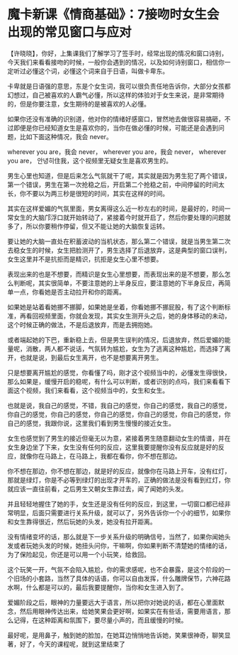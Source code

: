 # 魔卡新课《情商基础》：7接吻时女生会出现的常见窗口与应对

【许晓晓】，你好，上集课我们了解学习了签手时，经常出现的情况和窗口诗别，今天我们来看看接吻的时候，一般你会遇到的情况，以及如何诗别窗口，相信你一定听过必懂这个词，必懂这个词来自于日语，叫做卡卑东。

卡卑就是日语强的意思，东是个女生词，我可以很负责任地告诉你，大部分女孩都幻想过，自己被喜欢的人霸气必懂，所以这样的体验对于女生来说，是非常期待的，但是你要注意，女生期待的是被喜欢的人必懂。

如果你还没有准确的识别道，他对你的情绪好感窗口，冒然地去做很容易搞砸，不过即便是你已经知道女生是喜欢你的，当你在做必懂的时候，可能还是会遇到问题，比如下面这种情况，我会 never。

 wherever you are，我会 never， wherever you are，我会 never， wherever you are， 안녕히住我，这个视频里无疑女生是喜欢男生的。

男生心里也知道，但是后来怎么气氛就干了呢，其实就是因为男生犯了两个错误，第一个错误，男生在第一次抢稳之后，开启第二个抢稳之前，中间停留的时间太长，你不要以为两三秒是很短的时间，其实在这样的时间。

其实在这样爱媚的气氛里面，男女离得这么近一秒左右的时间，是最好的，时间一常女生的大脑邝浮口就开始转动了，紧接着今时就开启了，然后你要处理的问题就多了，所以你要稍作停留，但又不能让她的大脑恢复运转。

要让她的大脑一直处在积蓄波动的当机状态，那么第二个错误，就是当男生第二次去稳女生的时候，女生把脸测开了，男生选择了后退放弃，这是典型的窗口误判，女生这里并不是抗拒而是精识，抗拒是女生心里不想要。

表现出来的也是不想要，而精识是女生心里想要，而表现出来的是不想要，那么怎么判断呢，其实很简单，不要注意她的上半身反应，要注意她的下半身反应，再简单一点，你看她是否主动拉开和你的距离。

如果她是站着看她挪不挪脚，如果她是坐着，你看她挪不挪屁股，有了这个判断标准，再看回视频里面，你就会发现，其实女生测开头之后，她的身体移动的未动，这个时候正确的做法，不是后退放弃，而是去拥抱她。

或者端起她的下巴，重新稳上去，但是男生误判的情况，后退放弃，然后爱媚的能量呢，消散，两人都不说话，气氛转为尴尬，女生为了逃离这种尴尬，而选择了离开，也就是说，到最后女生离开，也不是想要离开男生。

只是想要离开尴尬的感觉，你看懂了吗，刚才这个视频当中的，必懂发生得很快，那么如果是，缓慢开启的稳呢，有什么可以判断，或者识别的点吗，我们来看看下面这个视频，我们来看看，这个视频当中的，女生和女生。

也就是说，我自己的感觉，不错，我自己的感觉，你自己的感觉，我自己的感觉，你自己的感觉，你自己的感觉，你自己的感觉，你自己的感觉，你自己的感觉，你自己的感觉，我跟你说，这里我们看到男生慢慢的接近女生。

女生也感觉到了男生的接近但毫无以为意，紧接着男生随意翻动女生的情谱，并在女生身边坐了下来，女生没有任何的反应，这里我要提醒你没有反应就是好的反应，就像你在马路上，在马路上，我都在看你，你不想在那边。

你不想在那边，你不想在那边，就是好的反应，就像你在马路上开车，没有红灯，那就是绿灯，你是不必等到绿灯的出现才开车的，正确的做法是没有看到红灯，你就应该一直往前看，之后男生又朝女生靠过去，闻了闻她的头发。

并且轻轻地握住了她的手，女生还是没有任何的反应，到这里，一切窗口都已经非常明显，后面只需要进行关系升级，就可以了，另外告诉你一个小的细节，如果你和女生靠得很近，然后玩她的头发，她没有拉开距离。

没有情绪变坏的话，那么就是下一步关系升级的明确信号，当然了，如果你闻她头发或者玩她头发的时候，她扭头问你，干嘛啊，你如果判断不清楚她的情绪的话，为了保险起见，你还是可以用一个小玩笑，给救回。

这个玩笑一开，气氛不会陷入尴尬，你的需求感呢，也不会暴露，是这个阶段的一个旧场的小套路，当然了具体的话语，你可以自由发挥，什么雕牌保节，六神花路水啊，什么都是可以的，最后我要提醒你，当你和女生进入到了。

爱媚阶段之后，眼神的力量要远大于语言，所以把你对她说的话，都在心里面默念，然后用眼神传达出来，给她笑果会更好啊，如果实在有些话，需要用语言，那么记得，在这种距离和氛围下，要尽量小声的，而且缓慢的时候。

最好呢，是用鼻子，触到她的脸加，在她耳边悄悄地告诉她，笑果很神奇，聊笑显著，好了，今天的课程呢，就到这里结束了